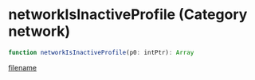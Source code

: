 # networkIsInactiveProfile (Category network)

```js
function networkIsInactiveProfile(p0: intPtr): Array
```

[filename](networkIsInactiveProfile_m.md ':include')